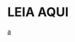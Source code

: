 # LEIA AQUI


[a](https://github.com/arturcgs/masters/blob/main/simulacao_biomolecula/data/sitio_ativo_md.gif?raw=true)
